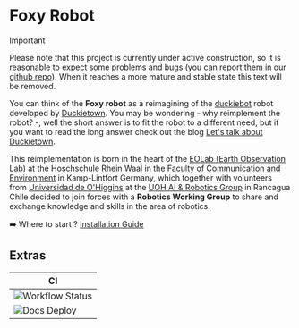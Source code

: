 # Foxy Robot

> [!IMPORTANT]
> Please note that this project is currently under active construction, so it is reasonable to expect some problems and bugs (you can report them in [our github repo](https://github.com/EOLab-HSRW/foxy-robot/)). When it reaches a more mature and stable state this text will be removed.

You can think of the **Foxy robot** as a reimagining of the [duckiebot](https://get.duckietown.com/products/duckiebot-db21) robot developed by [Duckietown](https://duckietown.com/). You may be wondering - why reimplement the robot? -, well the short answer is to fit the robot to a different need, but if you want to read the long answer check out the blog [Let's talk about Duckietown](https://wiki.eolab.de/doku.php?id=blog:lets-talk-about-duckietown).

This reimplementation is born in the heart of the [EOLab (Earth Observation Lab)](https://www.eolab.de/) at the [Hoschschule Rhein Waal](https://www.hochschule-rhein-waal.de/en/) in the [Faculty of Communication and Environment](https://www.hochschule-rhein-waal.de/en/faculties/communication-and-environment)  in Kamp-Lintfort Germany, which together with volunteers from [Universidad de O'Higgins](https://www.uoh.cl/) at the [UOH AI & Robotics Group](https://sites.google.com/uoh.cl/uoh-ai-robotics-group/home) in Rancagua Chile decided to join forces with a **Robotics Working Group** to share and exchange knowledge and skills in the area of robotics.

➡️ Where to start ? [Installation Guide](/docs/installation.md)

## Extras

| CI                                                                                                   |
|------------------------------------------------------------------------------------------------------|
| ![Workflow Status](https://github.com/EOLab-HSRW/foxy-robot/actions/workflows/checks.yaml/badge.svg) |
| ![Docs Deploy](https://github.com/EOLab-HSRW/foxy-robot/actions/workflows/deploy.yaml/badge.svg)     |
